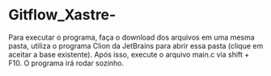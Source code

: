 # Gitflow_Xastre- 

Para executar o programa, faça o download dos arquivos em uma mesma pasta, utiliza o programa Clion da JetBrains para abrir essa pasta (clique em aceitar a base existente). Após isso, execute o arquivo main.c via shift + F10. O programa irá rodar sozinho.

